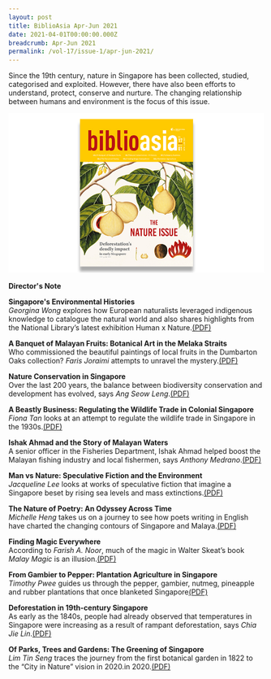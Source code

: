 ```yaml
---
layout: post
title: BiblioAsia Apr-Jun 2021
date: 2021-04-01T00:00:00.000Z
breadcrumb: Apr-Jun 2021
permalink: /vol-17/issue-1/apr-jun-2021/
---
```

Since the 19th century, nature in Singapore has been collected, studied, categorised and exploited. However, there have also been efforts to understand, protect, conserve and nurture. The changing relationship between humans and environment is the focus of this issue.

<img src="/images/Vol-17-issue-1/cover.jpg">

<a style="text-decoration: none; font-weight: bold;" href="/vol-17/issue-1/apr-jun-2021/director-note"> Director's Note</a>

<a style="text-decoration: none; font-weight: bold;" href="/vol-17/issue-1/apr-jun-2021/humanxnature"> Singapore's Environmental Histories</a> <br>*Georgina Wong* explores how European naturalists leveraged indigenous knowledge to catalogue the natural world and also shares highlights from the National Library’s latest exhibition Human x Nature.[(PDF)](/files/pdf/vol-17/issue-1/v17-issue1_EnvironmentalHistories.pdf)

<a style="text-decoration: none; font-weight: bold;" href="/vol-17/issue-1/apr-jun-2021/malayan-fruits"> A Banquet of Malayan Fruits: Botanical Art in the Melaka Straits</a> <br> Who commissioned the beautiful paintings of local fruits in the Dumbarton Oaks collection? *Faris Joraimi* attempts to unravel the mystery.[(PDF)](/files/pdf/vol-17/issue-1/v17-issue1_MalayanFruits.pdf)

<a style="text-decoration: none; font-weight: bold;" href="/vol-17/issue-1/apr-jun-2021/nature"> Nature Conservation in Singapore</a> <br>Over the last 200 years, the balance between biodiversity conservation and development has evolved, says *Ang Seow Leng*.[(PDF)](/files/pdf/vol-17/issue-1/v17-issue1_NatureConservation.pdf)

<a style="text-decoration: none; font-weight: bold;" href="/vol-17/issue-1/apr-jun-2021/beastly-business"> A Beastly Business: Regulating the Wildlife Trade in Colonial Singapore</a> <br>*Fiona Tan* looks at an attempt to regulate the wildlife trade in Singapore in the 1930s.[(PDF)](/files/pdf/vol-17/issue-1/v17-issue1_BeastlyBusiness.pdf)

<a style="text-decoration: none; font-weight: bold;" href="/vol-17/issue-1/apr-jun-2021/ishak-ahmad"> Ishak Ahmad and the Story of Malayan Waters</a> <br>A senior officer in the Fisheries Department, Ishak Ahmad helped boost the Malayan fishing industry and local fishermen, says *Anthony Medrano*.[(PDF)](/files/pdf/vol-17/issue-1/v17-issue1_MalayanWaters.pdf)

<a style="text-decoration: none; font-weight: bold;" href="/vol-17/issue-1/apr-jun-2021/manvsnature">Man vs Nature: Speculative Fiction and the Environment</a> <br>*Jacqueline Lee* looks at works of speculative fiction that imagine a Singapore beset by rising sea levels and mass extinctions.[(PDF)](/files/pdf/vol-17/issue-1/v17-issue1_ManNature.pdf)

<a style="text-decoration: none; font-weight: bold;" href="/vol-17/issue-1/apr-jun-2021/poetry">The Nature of Poetry: An Odyssey Across Time</a> <br>*Michelle Heng* takes us on a journey to see how poets writing in English have charted the changing contours of Singapore and Malaya.[(PDF)](/files/pdf/vol-17/issue-1/v17-issue1_NaturePoetry.pdf)

<a style="text-decoration: none; font-weight: bold;" href="/vol-17/issue-1/apr-jun-2021/malay-magic">Finding Magic Everywhere</a><br>According to *Farish A. Noor*, much of the magic in Walter Skeat’s book *Malay Magic* is an illusion.[(PDF)](/files/pdf/vol-17/issue-1/v17-issue1_FindingMagic.pdf)

<a style="text-decoration: none; font-weight: bold;" href="/vol-17/issue-1/apr-jun-2021/agriculture">From Gambier to Pepper: Plantation Agriculture in Singapore </a><br>*Timothy Pwee* guides us through the pepper, gambier, nutmeg, pineapple and rubber plantations that once blanketed Singapore[(PDF)](/files/pdf/vol-17/issue-1/v17-issue1_GambierRubber.pdf)

<a style="text-decoration: none; font-weight: bold;" href="/vol-17/issue-1/apr-jun-2021/deforestation">Deforestation in 19th-century Singapore</a><br>As early as the 1840s, people had already observed that temperatures in Singapore were increasing as a result of rampant deforestation, says *Chia Jie Lin*.[(PDF)](/files/pdf/vol-17/issue-1/v17-issue1_Deforestation.pdf)

<a style="text-decoration: none; font-weight: bold;" href="/vol-17/issue-1/apr-jun-2021/greening">Of Parks, Trees and Gardens: The Greening of Singapore</a>
<br>*Lim Tin Seng* traces the journey from the first botanical garden in 1822 to the “City in Nature” vision in 2020.in 2020.[(PDF)](/files/pdf/vol-17/issue-1/v17-issue1_ParksGardensTrees.pdf)